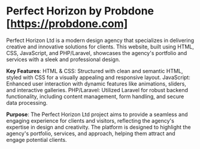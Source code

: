 # Perfect Horizon by Probdone [https://probdone.com]
Perfect Horizon Ltd is a modern design agency that specializes in delivering creative and innovative solutions for clients. This website, built using HTML, CSS, JavaScript, and PHP/Laravel, showcases the agency's portfolio and services with a sleek and professional design.

**Key Features**:
HTML & CSS: Structured with clean and semantic HTML, styled with CSS for a visually appealing and responsive layout.
JavaScript: Enhanced user interaction with dynamic features like animations, sliders, and interactive galleries.
PHP/Laravel: Utilized Laravel for robust backend functionality, including content management, form handling, and secure data processing.

**Purpose**:
The Perfect Horizon Ltd project aims to provide a seamless and engaging experience for clients and visitors, reflecting the agency's expertise in design and creativity. The platform is designed to highlight the agency's portfolio, services, and approach, helping them attract and engage potential clients.
